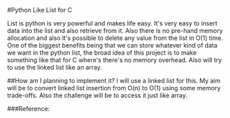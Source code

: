 #Python Like List for C

List is python is very powerful and makes life easy. It's very easy to insert data into the list and also retrieve from it. Also there is no pre-hand memory allocation and also it's possible to delete any value from the list in O(1) time. One of the biggest benefits being that we can store whatever kind of data we want in the python list, the broad idea of this project is to make something like that for C where's there's no memory overhead. Also will try to use the linked list like an array.

##How am I planning to implement it?
I will use a linked list for this. My aim will be to convert linked list insertion from O(n) to O(1) using some memory trade-offs. Also the challenge will be to access it just like array. 



###Reference: 
 

